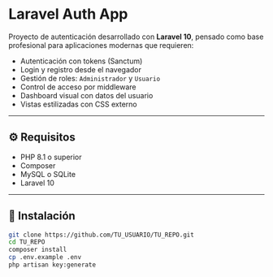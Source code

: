 # Laravel Auth App

Proyecto de autenticación desarrollado con **Laravel 10**, pensado como base profesional para aplicaciones modernas que requieren:

- Autenticación con tokens (Sanctum)
- Login y registro desde el navegador
- Gestión de roles: `Administrador` y `Usuario`
- Control de acceso por middleware
- Dashboard visual con datos del usuario
- Vistas estilizadas con CSS externo

---

## ⚙️ Requisitos

- PHP 8.1 o superior
- Composer
- MySQL o SQLite
- Laravel 10

---

## 🚀 Instalación

```bash
git clone https://github.com/TU_USUARIO/TU_REPO.git
cd TU_REPO
composer install
cp .env.example .env
php artisan key:generate
